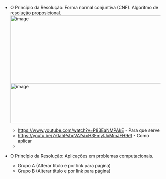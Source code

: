 - O Princípio da Resolução: Forma normal conjuntiva (CNF). Algoritmo de resolução proposicional.
  <img width="1146" height="217" alt="image" src="https://github.com/user-attachments/assets/7ec7b913-5e92-4120-85b4-c5d3d28d4c81" />
  <img width="1032" height="128" alt="image" src="https://github.com/user-attachments/assets/984a2c83-ca0b-46a0-8a22-08580c129f5f" />

  - https://www.youtube.com/watch?v=P83EaNMPAkE - Para que serve
  - https://youtu.be/7r0ahPsbcVA?si=H3EmyfJxMmJFH9e1 - Como aplicar
  -  
- O Princípio da Resolução: Aplicações em problemas computacionais.
  - Grupo A (Alterar titulo e por link para página)
  - Grupo B (Alterar titulo e por link para página)
